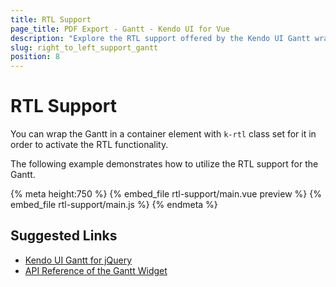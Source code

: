 ```yaml
---
title: RTL Support
page_title: PDF Export - Gantt - Kendo UI for Vue
description: "Explore the RTL support offered by the Kendo UI Gantt wrapper for Vue."
slug: right_to_left_support_gantt
position: 8
---
```


<div><WrapperBanner></WrapperBanner></div>

# RTL Support

You can wrap the Gantt in a container element with `k-rtl` class set for it in order to activate the RTL functionality.

The following example demonstrates how to utilize the RTL support for the Gantt.

{% meta height:750 %}
{% embed_file rtl-support/main.vue preview %}
{% embed_file rtl-support/main.js %}
{% endmeta %}

## Suggested Links

* [Kendo UI Gantt for jQuery](https://docs.telerik.com/kendo-ui/controls/scheduling/gantt/overview)
* [API Reference of the Gantt Widget](https://docs.telerik.com/kendo-ui/api/javascript/ui/gantt)
